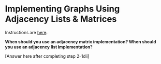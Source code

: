 # Implementing Graphs Using Adjacency Lists & Matrices

Instructions are [here](https://docs.google.com/document/d/1FO1yCUhKUuL7fPCT-qhN4QPl4HE5dw6nwkpVUWhCx-w/edit?usp=sharing).

**When should you use an adjacency matrix implementation? When should you use an adjacency list implementation**?

[Answer here after completing step 2-1dii] 
